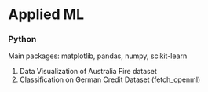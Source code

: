 # Applied ML

### Python 
Main packages: matplotlib, pandas, numpy, scikit-learn

1. Data Visualization of Australia Fire dataset
2. Classification on German Credit Dataset (fetch_openml)

